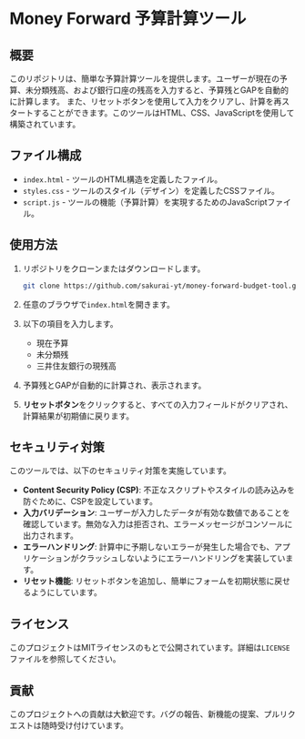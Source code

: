 # Money Forward 予算計算ツール

## 概要

このリポジトリは、簡単な予算計算ツールを提供します。ユーザーが現在の予算、未分類残高、および銀行口座の残高を入力すると、予算残とGAPを自動的に計算します。
また、リセットボタンを使用して入力をクリアし、計算を再スタートすることができます。このツールはHTML、CSS、JavaScriptを使用して構築されています。

## ファイル構成

- `index.html` - ツールのHTML構造を定義したファイル。
- `styles.css` - ツールのスタイル（デザイン）を定義したCSSファイル。
- `script.js` - ツールの機能（予算計算）を実現するためのJavaScriptファイル。

## 使用方法

1. リポジトリをクローンまたはダウンロードします。
   ```bash
   git clone https://github.com/sakurai-yt/money-forward-budget-tool.git
   ```
2. 任意のブラウザで`index.html`を開きます。

3. 以下の項目を入力します。
   - 現在予算
   - 未分類残
   - 三井住友銀行の現残高

4. 予算残とGAPが自動的に計算され、表示されます。

5. **リセットボタン**をクリックすると、すべての入力フィールドがクリアされ、計算結果が初期値に戻ります。

## セキュリティ対策

このツールでは、以下のセキュリティ対策を実施しています。

- **Content Security Policy (CSP)**: 不正なスクリプトやスタイルの読み込みを防ぐために、CSPを設定しています。
- **入力バリデーション**: ユーザーが入力したデータが有効な数値であることを確認しています。無効な入力は拒否され、エラーメッセージがコンソールに出力されます。
- **エラーハンドリング**: 計算中に予期しないエラーが発生した場合でも、アプリケーションがクラッシュしないようにエラーハンドリングを実装しています。
- **リセット機能**: リセットボタンを追加し、簡単にフォームを初期状態に戻せるようにしています。

## ライセンス

このプロジェクトはMITライセンスのもとで公開されています。詳細は`LICENSE`ファイルを参照してください。

## 貢献

このプロジェクトへの貢献は大歓迎です。バグの報告、新機能の提案、プルリクエストは随時受け付けています。